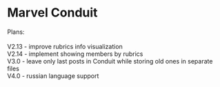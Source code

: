 # Marvel Conduit

Plans:\
\
V2.13 - improve rubrics info visualization\
V2.14 - implement showing members by rubrics\
V3.0 - leave only last posts in Conduit while storing old ones in separate files\
V4.0 - russian language support
